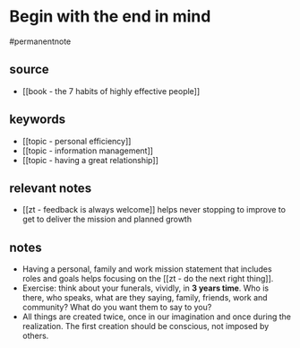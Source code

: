 
# Begin with the end in mind
#permanentnote
## source
- [[book - the 7 habits of highly effective people]]
## keywords
- [[topic - personal efficiency]]
- [[topic - information management]]
- [[topic - having a great relationship]]
## relevant notes
- [[zt - feedback is always welcome]] helps never stopping to improve to get to deliver the mission and planned growth 
## notes
- Having a personal, family and work mission statement that includes roles and goals helps focusing on the [[zt - do the next right thing]].
- Exercise: think about your funerals, vividly, in **3 years time**. Who is there, who speaks, what are they saying, family, friends, work and community? What do you want them to say to you?
- All things are created twice, once in our imagination and once during the realization. The first creation should be conscious, not imposed by others.  
